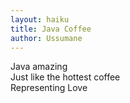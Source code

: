 ```yaml
---
layout: haiku
title: Java Coffee
author: Ussumane
---
```


Java amazing<br>
Just like the hottest coffee<br>
Representing Love<br>